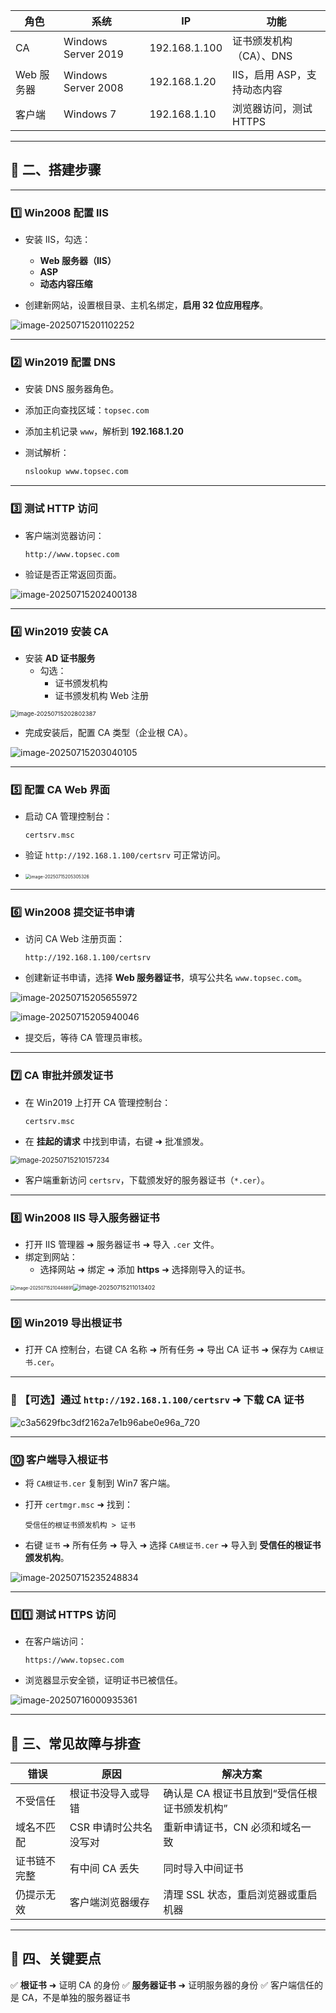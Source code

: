 | 角色       | 系统                | IP            | 功能                        |
| ---------- | ------------------- | ------------- | --------------------------- |
| CA         | Windows Server 2019 | 192.168.1.100 | 证书颁发机构（CA）、DNS     |
| Web 服务器 | Windows Server 2008 | 192.168.1.20  | IIS，启用 ASP，支持动态内容 |
| 客户端     | Windows 7           | 192.168.1.10  | 浏览器访问，测试 HTTPS      |

------

## 📌 二、搭建步骤

------

### 1️⃣ Win2008 配置 IIS

- 安装 IIS，勾选：
  - **Web 服务器（IIS）**
  - **ASP**
  - **动态内容压缩**

- 创建新网站，设置根目录、主机名绑定，**启用 32 位应用程序**。

![image-20250715201102252](images/image-20250715201102252.png)

------

### 2️⃣ Win2019 配置 DNS

- 安装 DNS 服务器角色。
- 添加正向查找区域：`topsec.com`
- 添加主机记录 `www`，解析到 **192.168.1.20**

- 测试解析：

  ```bash
  nslookup www.topsec.com
  ```

------

### 3️⃣ 测试 HTTP 访问

- 客户端浏览器访问：

  ```
  http://www.topsec.com
  ```

- 验证是否正常返回页面。

![image-20250715202400138](images/image-20250715202400138.png)

------

### 4️⃣ Win2019 安装 CA

- 安装 **AD 证书服务**
  - 勾选：
    - 证书颁发机构
    - 证书颁发机构 Web 注册

<img src="images/image-20250715202802387.png" alt="image-20250715202802387" style="zoom:67%;" />

- 完成安装后，配置 CA 类型（企业根 CA）。

![image-20250715203040105](images/image-20250715203040105.png)

------

### 5️⃣ 配置 CA Web 界面

- 启动 CA 管理控制台：

  ```
  certsrv.msc
  ```

- 验证 `http://192.168.1.100/certsrv` 可正常访问。

- <img src="images/image-20250715205305326.png" alt="image-20250715205305326" style="zoom:50%;" />

------

### 6️⃣ Win2008 提交证书申请

- 访问 CA Web 注册页面：

  ```
  http://192.168.1.100/certsrv
  ```

- 创建新证书申请，选择 **Web 服务器证书**，填写公共名 `www.topsec.com`。

![image-20250715205655972](images/image-20250715205655972.png)

![image-20250715205940046](images/image-20250715205940046.png)

- 提交后，等待 CA 管理员审核。

------

### 7️⃣ CA 审批并颁发证书

- 在 Win2019 上打开 CA 管理控制台：

  ```
  certsrv.msc
  ```

- 在 **挂起的请求** 中找到申请，右键 ➜ 批准颁发。

<img src="images/image-20250715210157234.png" alt="image-20250715210157234" style="zoom:80%;" />

- 客户端重新访问 `certsrv`，下载颁发好的服务器证书（`*.cer`）。

------

### 8️⃣ Win2008 IIS 导入服务器证书

- 打开 IIS 管理器 ➜ 服务器证书 ➜ 导入 `.cer` 文件。
- 绑定到网站：
  - 选择网站 ➜ 绑定 ➜ 添加 **https** ➜ 选择刚导入的证书。

<img src="images/image-20250715210448891.png" alt="image-20250715210448891" style="zoom: 50%;" /><img src="images/image-20250715211013402.png" alt="image-20250715211013402" style="zoom:67%;" />

------

### 9️⃣ Win2019 导出根证书

- 打开 CA 控制台，右键 CA 名称 ➜ 所有任务 ➜ 导出 CA 证书 ➜ 保存为 `CA根证书.cer`。

------

### 🔑 【可选】通过 `http://192.168.1.100/certsrv` ➜ 下载 CA 证书

![c3a5629fbc3df2162a7e1b96abe0e96a_720](images/c3a5629fbc3df2162a7e1b96abe0e96a_720.png)

------

### 🔟 客户端导入根证书

- 将 `CA根证书.cer` 复制到 Win7 客户端。

- 打开 `certmgr.msc` ➜ 找到：

  ```
  受信任的根证书颁发机构 > 证书
  ```

- 右键 `证书` ➜ 所有任务 ➜ 导入 ➜ 选择 `CA根证书.cer` ➜ 导入到 **受信任的根证书颁发机构**。

![image-20250715235248834](images/image-20250715235248834.png)

------

### 1️⃣1️⃣ 测试 HTTPS 访问

- 在客户端访问：

  ```
  https://www.topsec.com
  ```

- 浏览器显示安全锁，证明证书已被信任。

![image-20250716000935361](images/image-20250716000935361.png)

------

## 📌 三、常见故障与排查

| 错误         | 原因                   | 解决方案                                     |
| ------------ | ---------------------- | -------------------------------------------- |
| 不受信任     | 根证书没导入或导错     | 确认是 CA 根证书且放到“受信任根证书颁发机构” |
| 域名不匹配   | CSR 申请时公共名没写对 | 重新申请证书，CN 必须和域名一致              |
| 证书链不完整 | 有中间 CA 丢失         | 同时导入中间证书                             |
| 仍提示无效   | 客户端浏览器缓存       | 清理 SSL 状态，重启浏览器或重启机器          |

------

## 📌 四、关键要点

✅ **根证书** ➜ 证明 CA 的身份
 ✅ **服务器证书** ➜ 证明服务器的身份
 ✅ 客户端信任的是 CA，不是单独的服务器证书

